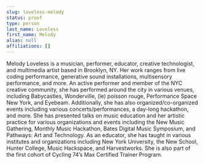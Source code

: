 ```yaml
---
slug: loveless-melody
status: proof
type: person
last_name: Loveless
first_name: Melody
alias: null
affiliations: []
---
```


Melody Loveless is a musician, performer, educator, creative technologist, and multimedia artist based in Brooklyn, NY. Her work ranges from live coding performance, generative sound installations, multisensory performance, and more. An active performer and member of the NYC creative community, she has performed around the city in various venues, including Babycastles, Wonderville, (le) poisson rouge, Performance Space New York, and Eyebeam. Additionally, she has also organized/co-organized events including various concerts/performances, a day-long hackathon, and more. She has presented talks on music education and her artistic practice for various organizations and events including the New Music Gathering, Monthly Music Hackathon, Bates Digital Music Symposium, and Pathways: Art and Technology. As an educator, she has taught in various institutes and organizations including New York University, the New School, Hunter College, Music Hackspace, and Harvestworks. She is also part of the first cohort of Cycling 74’s Max Certified Trainer Program.

